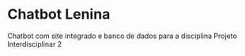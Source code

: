 # Chatbot Lenina
 Chatbot com site integrado e banco de dados para a disciplina Projeto Interdisciplinar 2
